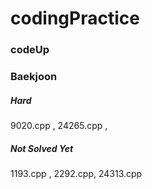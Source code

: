 # codingPractice
### codeUp

### Baekjoon
##### Hard
9020.cpp , 24265.cpp , 
##### Not Solved Yet
1193.cpp , 2292.cpp, 24313.cpp